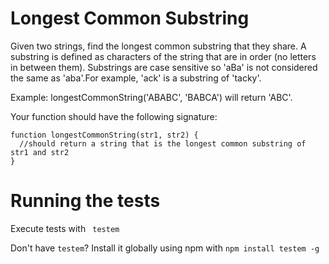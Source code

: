# Longest Common Substring

Given two strings, find the longest common substring that they share. A substring is defined as characters of the string that are in order (no letters in between them). Substrings are case sensitive so 'aBa' is not considered the same as 'aba'.For example, 'ack' is a substring of 'tacky'.

Example:
longestCommonString('ABABC', 'BABCA') will return 'ABC'.

Your function should have the following signature:
```
function longestCommonString(str1, str2) {
  //should return a string that is the longest common substring of str1 and str2
}
```

# Running the tests

Execute tests with
` testem`

Don't have `testem`? Install it globally using npm with
`npm install testem -g`


